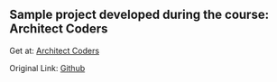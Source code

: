 ## Sample project developed during the course: Architect Coders
Get at: [Architect Coders](https://architectcoders.com/)

Original Link: [Github](https://github.com/devexpert-io/architect-coders-v2)

